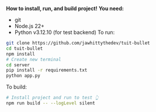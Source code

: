 **How to install, run, and build project!**
**You need:**
- git
- Node.js 22+
- Python v3.12.10 (for test backend)
To run:
```bash
git clone https://github.com/jawhittythedev/tuit-bullet
cd tuit-bullet
npm install
# Create new terminal
cd server
pip install -r requirements.txt
python app.py
```
To build:
```bash
# Install project and run to test 👆
npm run build -- --logLevel silent
```

